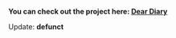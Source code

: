 **You can check out the project here: [Dear Diary](https://dear-diary-app.herokuapp.com/)**

Update: **defunct**
